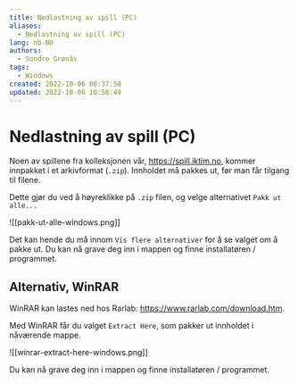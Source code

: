 ```yaml
---
title: Nedlastning av spill (PC)
aliases: 
  - Nedlastning av spill (PC)
lang: nb-NO
authors:
  - Sondre Grønås
tags:
  - Windows
created: 2022-10-06 08:37:58
updated: 2022-10-06 10:58:49
---
```

# Nedlastning av spill (PC)
Noen av spillene fra kolleksjonen vår, https://spill.iktim.no, kommer innpakket i et arkivformat (`.zip`). Innholdet må pakkes ut, før man får tilgang til filene.

Dette gjør du ved å høyreklikke på `.zip` filen, og velge alternativet `Pakk ut alle...`

![[pakk-ut-alle-windows.png]]

Det kan hende du må innom `Vis flere alternativer` for å se valget om å pakke ut. Du kan nå grave deg inn i mappen og finne installatøren / programmet.

## Alternativ, WinRAR
WinRAR kan lastes ned hos Rarlab: https://www.rarlab.com/download.htm. 

Med WinRAR får du valget `Extract Here`, som pakker ut innholdet i nåværende mappe.

![[winrar-extract-here-windows.png]]

Du kan nå grave deg inn i mappen og finne installatøren / programmet.